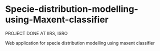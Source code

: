 # Specie-distribution-modelling-using-Maxent-classifier
PROJECT DONE AT IIRS, ISRO

Web application for specie distribution modelling using maxent classifier
